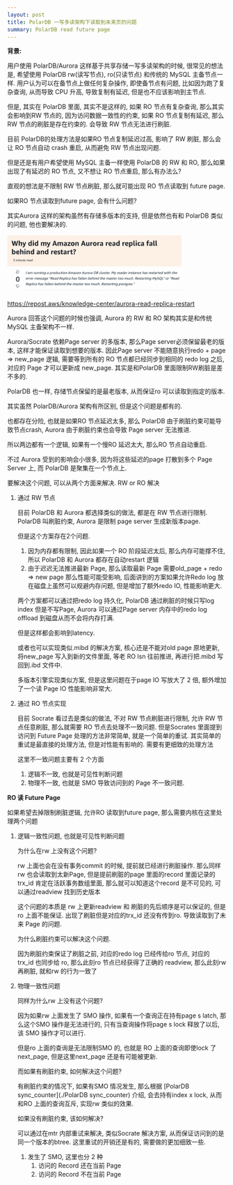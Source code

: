 ```yaml
---
layout: post
title: PolarDB 一写多读架构下读取到未来页的问题
summary: PolarDB read future page
---
```


**背景:**

用户使用 PolarDB/Aurora 这样基于共享存储一写多读架构的时候, 很常见的想法是, 希望使用 PolarDB rw(读写节点), ro(只读节点) 和传统的 MySQL 主备节点一样. 用户认为可以在备节点上做任何复杂操作, 即使备节点有问题, 比如因为跑了复杂查询, 从而导致 CPU 升高, 导致复制有延迟, 但是也不应该影响到主节点.

但是, 其实在 PolarDB 里面, 其实不是这样的, 如果 RO 节点有复杂查询, 那么其实会影响到RW 节点的, 因为访问数据一致性的约束, 如果 RO 节点复制有延迟, 那么RW 节点的刷脏是存在约束的. 会导致 RW 节点无法进行刷脏.

目前 PolarDB的处理方法是如果RO 节点复制延迟过高, 影响了 RW 刷脏, 那么会让 RO 节点自动 crash 重启, 从而避免 RW 节点出现问题.

但是还是有用户希望使用 MySQL 主备一样使用 PolarDB 的 RW 和 RO, 那么如果出现了有延迟的 RO 节点, 又不想让 RO 节点重启, 那么有办法么? 

直观的想法是不限制 RW 节点刷脏, 那么就可能出现 RO 节点读取到 future page.



如果RO 节点读取到future page, 会有什么问题?

其实Aurora 这样的架构虽然有存储多版本的支持, 但是依然也有和 PolarDB 类似的问题, 他也要解决的.

<img src="https://raw.githubusercontent.com/baotiao/bb/main/uPic/image-20240622035130600.png" alt="image-20240622035130600" style="zoom:40%;" />

https://repost.aws/knowledge-center/aurora-read-replica-restart

Aurora 回答这个问题的时候也强调, Aurora 的 RW 和 RO 架构其实是和传统 MySQL 主备架构不一样.




Aurora/Socrate 依赖Page server 的多版本, 那么Page server必须保留最老的版本, 这样才能保证读取到想要的版本. 因此Page server 不能随意执行redo + page => new_page 逻辑, 需要等到所有的 RO 节点都已经同步到相同的 redo log 之后, 对应的 Page 才可以更新成 new_page. 其实是和PolarDB 里面限制RW刷脏是差不多的.

PolarDB 也一样, 存储节点保留的是最老版本, 从而保证ro 可以读取到指定的版本.

其实虽然 PolarDB/Aurora 架构有所区别, 但是这个问题是都有的.

也都存在分险, 也就是如果RO 节点延迟太多, 那么 PolarDB 由于刷脏约束可能导致节点crash, Aurora 由于刷脏约束也会导致 Page server 无法推进.

所以两边都有一个逻辑, 如果有一个慢RO 延迟太大, 那么RO 节点自动重启.

不过 Aurora 受到的影响会小很多, 因为将这些延迟的page 打散到多个 Page Server 上, 而 PolarDB 是聚集在一个节点上.



要解决这个问题, 可以从两个方面来解决. RW or RO 解决

1. 通过 RW 节点

   目前 PolarDB 和 Aurora 都选择类似的做法, 都是在 RW 节点进行限制. PolarDB 叫刷脏约束, Aurora 是限制 page server 生成新版本page.

   

   但是这个方案存在2个问题. 

   1. 因为内存都有限制, 因此如果一个 RO 阶段延迟太后, 那么内存可能撑不住, 所以 PolarDB 和 Aurora 都存在自动restart 逻辑
   2. 由于迟迟无法推进最新 Page, 那么读取最新 Page 需要old_page + redo => new page 那么性能可能受影响, 后面讲到的方案如果允许Redo log 放在磁盘上虽然可以规避内存问题, 但是增加了额外redo IO, 性能影响更大.

   两个方案都可以通过把redo log 持久化, PolarDB 通过刷脏的时候只写log index 但是不写Page, Aurora 可以通过Page server 内存中的redo log offload 到磁盘从而不会将内存打满.

   但是这样都会影响到latency.

   或者也可以实现类似.mibd 的解决方案, 核心还是不能对old page 原地更新, 将new_page 写入到新的文件里面, 等老 RO lsn 往前推进, 再进行把.mibd 写回到.ibd 文件中.

   多版本引擎实现类似方案, 但是这里问题在于page IO 写放大了 2 倍, 额外增加了一个读 Page IO 性能影响非常大.

   

2. 通过 RO 节点实现

   目前 Socrate 看过去是类似的做法, 不对 RW 节点刷脏进行限制, 允许 RW 节点任意刷脏, 那么就需要 RO 节点去处理不一致问题. 但是Socrates 里面提到访问到 Future Page 处理的方法非常简单, 就是一个简单的重试. 其实简单的重试是最直接的处理方法, 但是对性能有影响的. 需要有更细致的处理方法

   这里不一致问题主要有 2 个方面
   
   1. 逻辑不一致, 也就是可见性判断问题
   2. 物理不一致, 也就是 SMO 导致访问到的 Page 不一致问题.







**RO 读 Future Page**

如果希望去掉限制刷脏逻辑, 允许RO 读取到future page, 那么需要内核在这里处理两个问题



1. 逻辑一致性问题, 也就是可见性判断问题

   为什么在rw 上没有这个问题?

   rw 上面也会在没有事务commit 的时候, 提前就已经进行刷脏操作. 那么同样rw 也会读取到太新Page, 但是提前刷脏的page 里面的record 里面记录的trx_id 肯定在活跃事务数组里面, 那么就可以知道这个record 是不可见的, 可以通过readview 找到历史版本

   这个问题的本质是 rw 上更新readview 和 刷脏的先后顺序是可以保证的, 但是ro 上面不能保证. 出现了刷脏但是对应的trx_id 还没有传到ro. 导致读取到了未来 Page 的问题.

   为什么刷脏约束可以解决这个问题.

   因为刷脏约束保证了刷脏之前, 对应的redo log 已经传给ro 节点, 对应的 trx_id 也同步给 ro, 那么此刻ro 节点已经获得了正确的 readview, 那么此刻rw 再刷脏, 就和rw 的行为一致了

   

2. 物理一致性问题

   同样为什么rw 上没有这个问题?

   因为如果rw 上面发生了 SMO 操作, 如果有一个查询正在持有page s latch, 那么这个SMO 操作是无法进行的, 只有当查询操作将page s lock 释放了以后, 该 SMO 操作才可以进行.

   但是ro 上面的查询是无法限制SMO 的, 也就是 RO 上面的查询即使lock 了next_page, 但是这里next_page 还是有可能被更新.

   
   而如果有刷脏约束, 如何解决这个问题?

   有刷脏约束的情况下, 如果有SMO 情况发生, 那么根据 [PolarDB sync_counter](./PolarDB sync_counter) 介绍, 会去持有index x lock, 从而和RO 上面的查询互斥, 实现rw 类似的效果.

   如果没有刷脏约束, 该如何解决?

   可以通过在mtr 内部重试来解决, 类似Socrate 解决方案, 从而保证访问到的是同一个版本的btree. 这里重试的开销还是有的, 需要做的更加细致一些.

   1. 发生了 SMO, 这里也分 2 种
      1. 访问的 Record 还在当前 Page
      2. 访问的 Record 不在当前 Page


